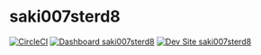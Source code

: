 # saki007sterd8

[![CircleCI](https://circleci.com/gh/saki007ster/saki007sterd8.svg?style=shield)](https://circleci.com/gh/saki007ster/saki007sterd8)
[![Dashboard saki007sterd8](https://img.shields.io/badge/dashboard-saki007sterd8-yellow.svg)](https://dashboard.pantheon.io/sites/87e7ba4e-f0f5-442f-b23f-fc22fbac00d4#dev/code)
[![Dev Site saki007sterd8](https://img.shields.io/badge/site-saki007sterd8-blue.svg)](http://dev-saki007sterd8.pantheonsite.io/)